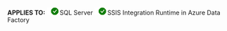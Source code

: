 <Token>**APPLIES TO:** ![yes](media/yes.png)SQL Server ![yes](media/yes.png)SSIS Integration Runtime in Azure Data Factory</Token>
